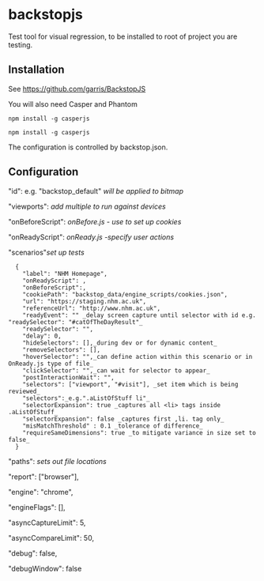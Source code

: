 # backstopjs
Test tool for visual regression, to be installed to root of project you are testing. 

## Installation
See https://github.com/garris/BackstopJS

You will also need Casper and Phantom

 ```npm install -g casperjs```
 
 ```npm install -g casperjs```

The configuration is controlled by backstop.json.  
## Configuration

  "id": e.g. "backstop_default" _will be applied to bitmap_
  
  "viewports": _add multiple to run against devices_
  
  "onBeforeScript": _onBefore.js - use to set up cookies_
  
  "onReadyScript": _onReady.js -specify user actions_
  
  "scenarios"_set up tests_
  ```  
    {
      "label": "NHM Homepage",
      "onReadyScript": ,
      "onBeforeScript":,
      "cookiePath": "backstop_data/engine_scripts/cookies.json",
      "url": "https://staging.nhm.ac.uk",
      "referenceUrl": "http://www.nhm.ac.uk",
      "readyEvent": "" _delay screen capture until selector with id e.g. "readySelector": "#catOfTheDayResult"_
      "readySelector": "",
      "delay": 0,
      "hideSelectors": [],_during dev or for dynamic content_
      "removeSelectors": [],
      "hoverSelector": "",_can define action within this scenario or in OnReady.js type of file_
      "clickSelector": "",_can wait for selector to appear_
      "postInteractionWait": "",
      "selectors": ["viewport", "#visit"], _set item which is being reviewed_
      "selectors":_e.g.".aListOfStuff li"_
      "selectorExpansion": true _captures all <li> tags inside .aListOfStuff_
      "selectorExpansion": false _captures first ,li. tag only_
      "misMatchThreshold" : 0.1 _tolerance of difference_
      "requireSameDimensions": true _to mitigate variance in size set to false_
    }
```        
  "paths": _sets out file locations_
  
  "report": ["browser"],
  
  "engine": "chrome",
  
  "engineFlags": [],
  
  "asyncCaptureLimit": 5,
  
  "asyncCompareLimit": 50,
  
  "debug": false,
  
  "debugWindow": false
